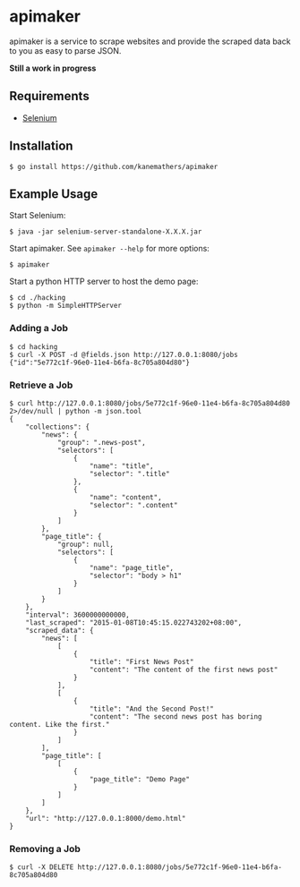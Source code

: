 apimaker
========

apimaker is a service to scrape websites and provide the scraped data back to
you as easy to parse JSON.

**Still a work in progress**

Requirements
------------

- [Selenium](http://www.seleniumhq.org/download/)

Installation
------------

    $ go install https://github.com/kanemathers/apimaker

Example Usage
-------------

Start Selenium:

    $ java -jar selenium-server-standalone-X.X.X.jar

Start apimaker. See ``apimaker --help`` for more options:

    $ apimaker

Start a python HTTP server to host the demo page:

    $ cd ./hacking
    $ python -m SimpleHTTPServer

### Adding a Job

    $ cd hacking
    $ curl -X POST -d @fields.json http://127.0.0.1:8080/jobs
    {"id":"5e772c1f-96e0-11e4-b6fa-8c705a804d80"}

### Retrieve a Job

    $ curl http://127.0.0.1:8080/jobs/5e772c1f-96e0-11e4-b6fa-8c705a804d80 2>/dev/null | python -m json.tool
    {
        "collections": {
            "news": {
                "group": ".news-post",
                "selectors": [
                    {
                        "name": "title",
                        "selector": ".title"
                    },
                    {
                        "name": "content",
                        "selector": ".content"
                    }
                ]
            },
            "page_title": {
                "group": null,
                "selectors": [
                    {
                        "name": "page_title",
                        "selector": "body > h1"
                    }
                ]
            }
        },
        "interval": 3600000000000,
        "last_scraped": "2015-01-08T10:45:15.022743202+08:00",
        "scraped_data": {
            "news": [
                [
                    {
                        "title": "First News Post"
                        "content": "The content of the first news post"
                    }
                ],
                [
                    {
                        "title": "And the Second Post!"
                        "content": "The second news post has boring content. Like the first."
                    }
                ]
            ],
            "page_title": [
                [
                    {
                        "page_title": "Demo Page"
                    }
                ]
            ]
        },
        "url": "http://127.0.0.1:8000/demo.html"
    }

### Removing a Job

    $ curl -X DELETE http://127.0.0.1:8080/jobs/5e772c1f-96e0-11e4-b6fa-8c705a804d80

